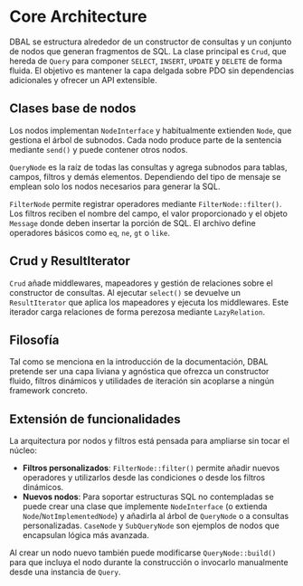 # Core Architecture

DBAL se estructura alrededor de un constructor de consultas y un conjunto de nodos que generan fragmentos de SQL. La clase principal es `Crud`, que hereda de `Query` para componer `SELECT`, `INSERT`, `UPDATE` y `DELETE` de forma fluida. El objetivo es mantener la capa delgada sobre PDO sin dependencias adicionales y ofrecer un API extensible.

## Clases base de nodos

Los nodos implementan `NodeInterface` y habitualmente extienden `Node`, que gestiona el árbol de subnodos. Cada nodo produce parte de la sentencia mediante `send()` y puede contener otros nodos.

`QueryNode` es la raíz de todas las consultas y agrega subnodos para tablas, campos, filtros y demás elementos. Dependiendo del tipo de mensaje se emplean solo los nodos necesarios para generar la SQL.

`FilterNode` permite registrar operadores mediante `FilterNode::filter()`. Los filtros reciben el nombre del campo, el valor proporcionado y el objeto `Message` donde deben insertar la porción de SQL. El archivo define operadores básicos como `eq`, `ne`, `gt` o `like`.

## Crud y ResultIterator

`Crud` añade middlewares, mapeadores y gestión de relaciones sobre el constructor de consultas. Al ejecutar `select()` se devuelve un `ResultIterator` que aplica los mapeadores y ejecuta los middlewares. Este iterador carga relaciones de forma perezosa mediante `LazyRelation`.

## Filosofía

Tal como se menciona en la introducción de la documentación, DBAL pretende ser una capa liviana y agnóstica que ofrezca un constructor fluido, filtros dinámicos y utilidades de iteración sin acoplarse a ningún framework concreto.

## Extensión de funcionalidades

La arquitectura por nodos y filtros está pensada para ampliarse sin tocar el núcleo:

- **Filtros personalizados**: `FilterNode::filter()` permite añadir nuevos operadores y utilizarlos desde las condiciones o desde los filtros dinámicos.
- **Nuevos nodos**: Para soportar estructuras SQL no contempladas se puede crear una clase que implemente `NodeInterface` (o extienda `Node`/`NotImplementedNode`) y añadirla al árbol de `QueryNode` o a consultas personalizadas. `CaseNode` y `SubQueryNode` son ejemplos de nodos que encapsulan lógica más avanzada.

Al crear un nodo nuevo también puede modificarse `QueryNode::build()` para que incluya el nodo durante la construcción o invocarlo manualmente desde una instancia de `Query`.


